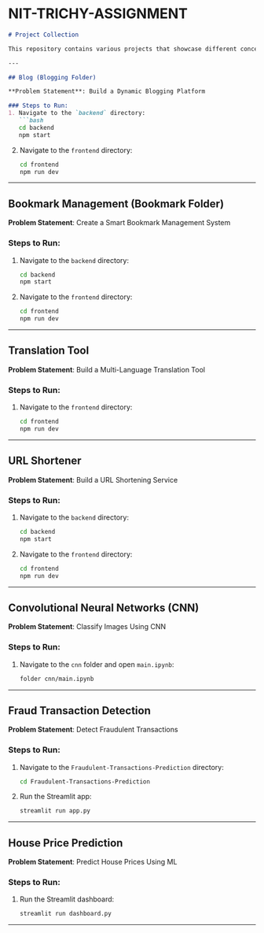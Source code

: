 # NIT-TRICHY-ASSIGNMENT



```markdown
# Project Collection

This repository contains various projects that showcase different concepts in software development and machine learning.

---

## Blog (Blogging Folder)

**Problem Statement**: Build a Dynamic Blogging Platform

### Steps to Run:
1. Navigate to the `backend` directory:
   ```bash
   cd backend
   npm start
   ```
2. Navigate to the `frontend` directory:
   ```bash
   cd frontend
   npm run dev
   ```

---

## Bookmark Management (Bookmark Folder)

**Problem Statement**: Create a Smart Bookmark Management System

### Steps to Run:
1. Navigate to the `backend` directory:
   ```bash
   cd backend
   npm start
   ```
2. Navigate to the `frontend` directory:
   ```bash
   cd frontend
   npm run dev
   ```

---

## Translation Tool

**Problem Statement**: Build a Multi-Language Translation Tool

### Steps to Run:
1. Navigate to the `frontend` directory:
   ```bash
   cd frontend
   npm run dev
   ```

---

## URL Shortener

**Problem Statement**: Build a URL Shortening Service

### Steps to Run:
1. Navigate to the `backend` directory:
   ```bash
   cd backend
   npm start
   ```
2. Navigate to the `frontend` directory:
   ```bash
   cd frontend
   npm run dev
   ```

---

## Convolutional Neural Networks (CNN)

**Problem Statement**: Classify Images Using CNN

### Steps to Run:
1. Navigate to the `cnn` folder and open `main.ipynb`:
   ```bash
   folder cnn/main.ipynb
   ```

---

## Fraud Transaction Detection

**Problem Statement**: Detect Fraudulent Transactions

### Steps to Run:
1. Navigate to the `Fraudulent-Transactions-Prediction` directory:
   ```bash
   cd Fraudulent-Transactions-Prediction
   ```
2. Run the Streamlit app:
   ```bash
   streamlit run app.py
   ```

---

## House Price Prediction

**Problem Statement**: Predict House Prices Using ML

### Steps to Run:
1. Run the Streamlit dashboard:
   ```bash
   streamlit run dashboard.py
   ```

---
```

